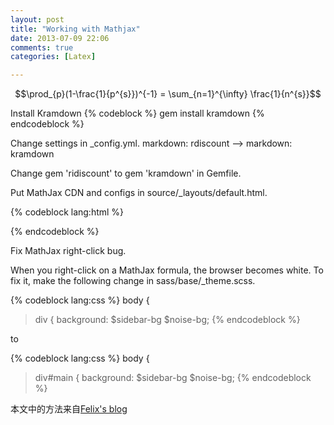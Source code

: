 ```yaml
---
layout: post
title: "Working with Mathjax"
date: 2013-07-09 22:06
comments: true
categories: [Latex] 

---
```


$$\prod_{p}(1-\frac{1}{p^{s}})^{-1} = \sum_{n=1}^{\infty} \frac{1}{n^{s}}$$

Install Kramdown
{% codeblock %}
gem install kramdown
{% endcodeblock %}

Change settings in _config.yml.
markdown: rdiscount --> markdown: kramdown

Change gem 'ridiscount' to gem 'kramdown' in Gemfile.

Put MathJax CDN and configs in source/_layouts/default.html.

{% codeblock lang:html %}
<!-- mathjax config similar to math.stackexchange -->
<script type="text/x-mathjax-config">
MathJax.Hub.Config({
  jax: ["input/TeX", "output/HTML-CSS"],
  tex2jax: {
    inlineMath: [ ['$', '$'] ],
    displayMath: [ ['$$', '$$']],
    processEscapes: true,
    skipTags: ['script', 'noscript', 'style', 'textarea', 'pre', 'code']
  },
  messageStyle: "none",
  "HTML-CSS": { preferredFont: "TeX", availableFonts: ["STIX","TeX"] }
});
</script>
<script src="http://cdn.mathjax.org/mathjax/latest/MathJax.js?config=TeX-AMS_HTML" type="text/javascript"></script>
{% endcodeblock %}

Fix MathJax right-click bug.

When you right-click on a MathJax formula, the browser becomes white.
To fix it, make the following change in sass/base/_theme.scss.

{% codeblock lang:css %}
body {
  > div {
    background: $sidebar-bg $noise-bg;
{% endcodeblock %}

to

{% codeblock lang:css %}
body {
  > div#main {
    background: $sidebar-bg $noise-bg;
{% endcodeblock %}

本文中的方法来自[Felix's blog](http://www.idryman.org/blog/2012/03/10/writing-math-equations-on-octopress)
